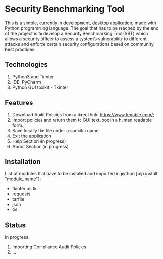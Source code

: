 # Security Benchmarking Tool

This is a simple, currently in development, desktop application, made with Python programming language. The goal that has to be reached by the end of the project is to develop a Security Benchmarking Tool (SBT) which allows a security officer to assess a system’s vulnerability to different attacks and enforce certain security configurations based on community best practices.

## Technologies
1. Python3 and Tkinter
2. IDE: PyCharm
3. Python GUI toolkit - Tkinter

## Features 
1. Download Audit Policies from a direct link: https://www.tenable.com/;
1. Import policies and return them to GUI text_box in a human readable form.;
3. Save locally the file under a specific name
4. Exit the application
5. Help Section (in progress)
6. About Section (in progress)

## Installation
List of modules that have to be installed and imported in python [pip install "module_name"]:
- tkinter as tk
- requests
- tarfile
- json
- os

## Status
In progress.
1. Importing Compliance Audit Policies
2. ...
